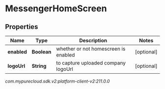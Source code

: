 # MessengerHomeScreen


## Properties

| Name | Type | Description | Notes |
| ------------ | ------------- | ------------- | ------------- |
| **enabled** | **Boolean** | whether or not homescreen is enabled |  [optional] |
| **logoUrl** | **String** | to capture uploaded company logoUrl |  [optional] |




_com.mypurecloud.sdk.v2:platform-client-v2:211.0.0_
